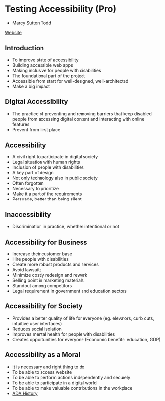 # Testing Accessibility (Pro)

- Marcy Sutton Todd

[Website](https://testingaccessibility.com/)

## Introduction

- To improve state of accessibility
- Building accessible web apps
- Making inclusive for people with disabilities
- The foundational part of the project
- Accessible from start for well-designed, well-architected
- Make a big impact

## Digital Accessibility

- The practice of preventing and removing barriers that keep disabled people from accessing digital content and interacting with online features
- Prevent from first place

## Accessibility

- A civil right to participate in digital society
- Legal situation with human rights
- Inclusion of people with disabilities
- A key part of design
- Not only technology also in public society
- Often forgotten
- Necessary to prioritize
- Make it a part of the requirements
- Persuade, better than being silent

## Inaccessibility

- Discrimination in practice, whether intentional or not

## Accessibility for Business

- Increase their customer base
- Hire people with disabilities
- Create more robust products and services
- Avoid lawsuits
- Minimize costly redesign and rework
- Selling point in marketing materials
- Standout among competitors
- Legal requirement in government and education sectors

## Accessibility for Society

- Provides a better quality of life for everyone (eg. elevators, curb cuts, intuitive user interfaces)
- Reduces social isolation
- Improves mental health for people with disabilities
- Creates opportunities for everyone (Economic benefits: education, GDP)

## Accessibility as a Moral

- It is necessary and right thing to do
- To be able to access website
- To be able to perform actions independently and securely
- To be able to participate in a digital world
- To be able to make valuable contributions in the workplace
- [ADA History](https://www.history.com/articles/americans-with-disabilities-act-1990-capitol-crawl)
